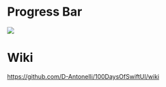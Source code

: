 # Progress Bar
![](https://geps.dev/progress/60)

# Wiki
https://github.com/D-Antonelli/100DaysOfSwiftUI/wiki
